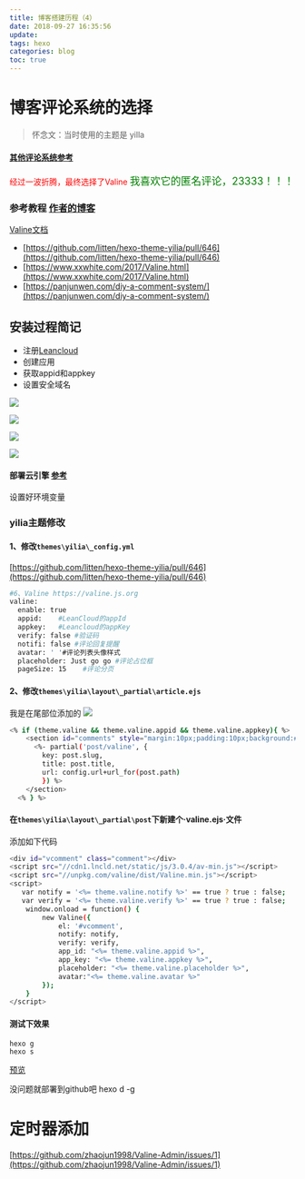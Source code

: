 ```yaml
---
title: 博客搭建历程（4）
date: 2018-09-27 16:35:56
update:
tags: hexo
categories: blog
toc: true
---
```


# 博客评论系统的选择

>怀念文：当时使用的主题是 yilla

#### [其他评论系统参考](https://blog.csdn.net/weixin_41196185/article/details/79178780)

<font color="red">经过一波折腾，最终选择了Valine</font>
<font size="4" color="green">我喜欢它的匿名评论，23333！！！</font>

### 参考教程 [作者的博客](https://ioliu.cn/2017/add-valine-comments-to-your-blog/)

[Valine文档](https://valine.js.org/)

* [https://github.com/litten/hexo-theme-yilia/pull/646](https://github.com/litten/hexo-theme-yilia/pull/646)
* [https://www.xxwhite.com/2017/Valine.html](https://www.xxwhite.com/2017/Valine.html)
* [https://panjunwen.com/diy-a-comment-system/](https://panjunwen.com/diy-a-comment-system/)

<!-- more -->

## 安装过程简记

* 注册[Leancloud](https://leancloud.cn/)
* 创建应用
* 获取appid和appkey
* 设置安全域名

![](https://i.imgur.com/z6ScJ8h.png)

![](https://i.imgur.com/98lsq22.png)

![](https://i.imgur.com/Ppruek5.png)

![](https://i.imgur.com/sRNNe85.png)

#### 部署云引擎 [参考](https://panjunwen.com/valine-admin-document/)

设置好环境变量

### yilia主题修改

#### 1、修改`themes\yilia\_config.yml`

[https://github.com/litten/hexo-theme-yilia/pull/646](https://github.com/litten/hexo-theme-yilia/pull/646)

```bash
#6、Valine https://valine.js.org
valine:
  enable: true
  appid:    #LeanCloud的appId
  appkey:   #Leancloud的appKey
  verify: false #验证码
  notifi: false #评论回复提醒
  avatar: ' '#评论列表头像样式
  placeholder: Just go go #评论占位框
  pageSize: 15    #评论分页
```

#### 2、修改`themes\yilia\layout\_partial\article.ejs`

我是在尾部位添加的
![](http://pflr7ix8q.bkt.clouddn.com/18-9-27/40764127.jpg)

```bash
<% if (theme.valine && theme.valine.appid && theme.valine.appkey){ %>
    <section id="comments" style="margin:10px;padding:10px;background:#fff;">
      <%- partial('post/valine', {
        key: post.slug,
        title: post.title,
        url: config.url+url_for(post.path)
        }) %>
    </section>
  <% } %>
```

#### 在`themes\yilia\layout\_partial\post`下新建个·valine.ejs·文件

添加如下代码

```bash
<div id="vcomment" class="comment"></div>
<script src="//cdn1.lncld.net/static/js/3.0.4/av-min.js"></script>
<script src="//unpkg.com/valine/dist/Valine.min.js"></script>
<script>
   var notify = '<%= theme.valine.notify %>' == true ? true : false;
   var verify = '<%= theme.valine.verify %>' == true ? true : false;
    window.onload = function() {
        new Valine({
            el: '#vcomment',
            notify: notify,
            verify: verify,
            app_id: "<%= theme.valine.appid %>",
            app_key: "<%= theme.valine.appkey %>",
            placeholder: "<%= theme.valine.placeholder %>",
            avatar:"<%= theme.valine.avatar %>"
        });
    }
</script>
```

#### 测试下效果
	hexo g
	hexo s
[预览](http://localhost:4000)


没问题就部署到github吧
	hexo d -g

# 定时器添加

[https://github.com/zhaojun1998/Valine-Admin/issues/1](https://github.com/zhaojun1998/Valine-Admin/issues/1)









